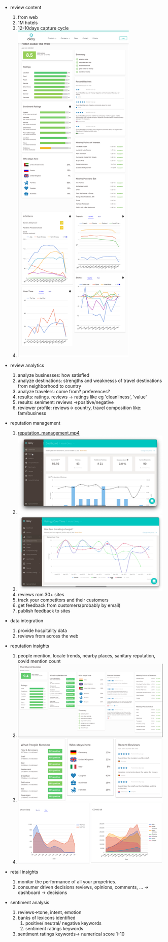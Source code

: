 - review content
    1. from web
    2. 1M hotels
    3. 12-10days capture cycle
    4. ![pic](review_content.png)

- review analytics
    1. analyze businesses: how satisfied
    2. analyze destinations: strengths and weaknesss of travel destinations from neighborhood to country
    3. analyze travelers: come from? preferences? 
    4. results: ratings. reviews -> ratings like eg 'cleanliness', 'value'
    5. results: seniment: reviews ->positive/negative 
    6. reviewer profile: reviews-> country, travel composition like: fam/business

- reputation management
    1. [reputation_management.mp4](reputation_management.mp4)
    2. ![pic](reputation_management1.png)
    3. ![pic](reputation_management2.png)
    4. reviews rom 30+ sites
    5. track your competitors and their customers
    6. get feedback from customers(probably by email)
    7. publish feedback to sites

- data integration
    1. provide hospitality data
    2. reviews from across the web

- reputation insights
    1. people mention, locale trends, nearby places, sanitary reputation, covid mention count
    2. ![pic](reputation_insights1.png) 
    3. ![pic](reputation_insights2.png)
    4. ![pic](reputation_insights3.png)

- retail insights
    1. monitor the performance of all your propetries.
    2. consumer driven decisions
    reviews, opinions, comments, ... -> dashboard -> decisions

- sentiment analysis
    1. reviews->tone, intent, emotion 
    2. banks of lexicons identified
        1. positive/ neutral/ negative keywords
        2. sentiment ratings keywords
    3. sentiment ratings keywords-> numerical score 1-10
    